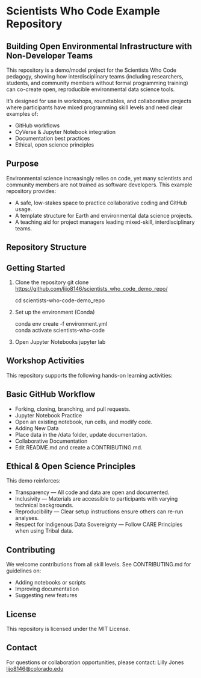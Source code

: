 # Scientists Who Code Example Repository
## Building Open Environmental Infrastructure with Non-Developer Teams

This repository is a demo/model project for the Scientists Who Code pedagogy, showing how interdisciplinary teams (including researchers, students, and community members without formal programming training) can co-create open, reproducible environmental data science tools.

It’s designed for use in workshops, roundtables, and collaborative projects where participants have mixed programming skill levels and need clear examples of:

- GitHub workflows
- CyVerse & Jupyter Notebook integration
- Documentation best practices
- Ethical, open science principles

## Purpose
Environmental science increasingly relies on code, yet many scientists and community members are not trained as software developers.
This example repository provides:

- A safe, low-stakes space to practice collaborative coding and GitHub usage.
- A template structure for Earth and environmental data science projects.
- A teaching aid for project managers leading mixed-skill, interdisciplinary teams.

## Repository Structure


## Getting Started
1. Clone the repository
git clone https://github.com/lijo8146/scientists_who_code_demo_repo/

    cd scientists-who-code-demo_repo

3. Set up the environment (Conda)

    conda env create -f environment.yml      
    conda activate scientists-who-code

5. Open Jupyter Notebooks
jupyter lab

## Workshop Activities
This repository supports the following hands-on learning activities:

## Basic GitHub Workflow
- Forking, cloning, branching, and pull requests.
- Jupyter Notebook Practice
- Open an existing notebook, run cells, and modify code.
- Adding New Data
- Place data in the /data folder, update documentation.
- Collaborative Documentation
- Edit README.md and create a CONTRIBUTING.md.

## Ethical & Open Science Principles
This demo reinforces:
- Transparency — All code and data are open and documented.
- Inclusivity — Materials are accessible to participants with varying technical backgrounds.
- Reproducibility — Clear setup instructions ensure others can re-run analyses.
- Respect for Indigenous Data Sovereignty — Follow CARE Principles when using Tribal data.

## Contributing
We welcome contributions from all skill levels.
See CONTRIBUTING.md for guidelines on:
- Adding notebooks or scripts
- Improving documentation
- Suggesting new features

## License
This repository is licensed under the MIT License.

## Contact
For questions or collaboration opportunities, please contact:
Lilly Jones <lijo8146@colorado.edu>



